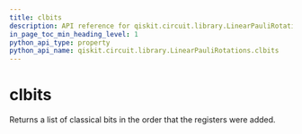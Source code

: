 ```yaml
---
title: clbits
description: API reference for qiskit.circuit.library.LinearPauliRotations.clbits
in_page_toc_min_heading_level: 1
python_api_type: property
python_api_name: qiskit.circuit.library.LinearPauliRotations.clbits
---
```


# clbits

Returns a list of classical bits in the order that the registers were added.

